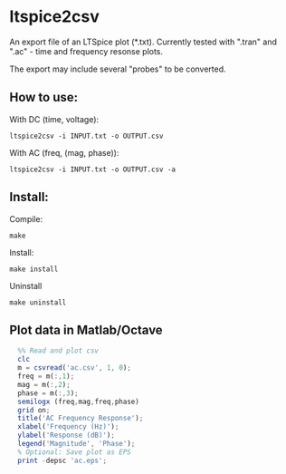 ltspice2csv
===========

An export file of an LTSpice plot (*.txt). Currently tested with ".tran" and ".ac" - time and frequency resonse plots. 

The export may include several "probes" to be converted.

How to use:
-----------
With DC (time, voltage):

	ltspice2csv -i INPUT.txt -o OUTPUT.csv


With AC (freq, (mag, phase)):

	ltspice2csv -i INPUT.txt -o OUTPUT.csv -a


Install:
--------
Compile:

	make


Install:

	make install

Uninstall

	make uninstall

Plot data in Matlab/Octave
--------------------------

```octave
  %% Read and plot csv
  clc
  m = csvread('ac.csv', 1, 0);
  freq = m(:,1);
  mag = m(:,2);
  phase = m(:,3);
  semilogx (freq,mag,freq,phase)  
  grid on;
  title('AC Frequency Response');
  xlabel('Frequency (Hz)');
  ylabel('Response (dB)');
  legend('Magnitude', 'Phase');
  % Optional: Save plot as EPS
  print -depsc 'ac.eps';
```

